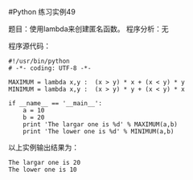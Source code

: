 #Python 练习实例49


题目：使用lambda来创建匿名函数。
程序分析：无

程序源代码：

```
#!/usr/bin/python
# -*- coding: UTF-8 -*-

MAXIMUM = lambda x,y :  (x > y) * x + (x < y) * y
MINIMUM = lambda x,y :  (x > y) * y + (x < y) * x

if __name__ == '__main__':
    a = 10
    b = 20
    print 'The largar one is %d' % MAXIMUM(a,b)
    print 'The lower one is %d' % MINIMUM(a,b)
```

以上实例输出结果为：


```
The largar one is 20
The lower one is 10
```
